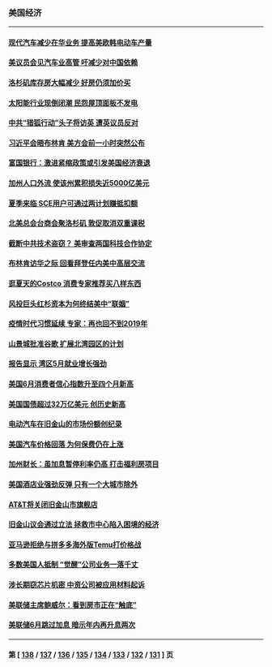 ### 美国经济
---
#### [现代汽车减少在华业务 提高美欧韩电动车产量](../../pages/ncid1078158/n14019694.md) 
#### [美议员会见汽车业高管 吁减少对中国依赖](../../pages/ncid1078158/n14019435.md) 
#### [洛杉矶库存房大幅减少 好房仍须加价买](../../pages/ncid1078158/n14019408.md) 
#### [太阳能行业现倒闭潮 民怨屋顶面板不发电](../../pages/ncid1078158/n14019225.md) 
#### [中共“猎狐行动”头子将访英 遭英议员反对](../../pages/ncid1078158/n14019129.md) 
#### [习近平会晤布林肯 美方会前一小时突然公布](../../pages/ncid1078158/n14018856.md) 
#### [富国银行：激进紧缩政策或引发美国经济衰退](../../pages/ncid1078158/n14018859.md) 
#### [加州人口外流 使该州累积损失近5000亿美元](../../pages/ncid1078158/n14018660.md) 
#### [夏季来临 SCE用户可通过两计划赚抵扣额](../../pages/ncid1078158/n14018579.md) 
#### [北美总会台商会聚洛杉矶 敦促取消双重课税](../../pages/ncid1078158/n14018505.md) 
#### [截断中共技术盗窃？ 美审查两国科技合作协定](../../pages/ncid1078158/n14018310.md) 
#### [布林肯访华之际 回看拜登任内美中高层交流](../../pages/ncid1078158/n14018243.md) 
#### [逛夏天的Costco 消费专家推荐买八样东西](../../pages/ncid1078158/n14011350.md) 
#### [风投巨头红杉资本为何终结美中“联姻”](../../pages/ncid1078158/n14018040.md) 
#### [疫情时代习惯延续 专家：再也回不到2019年](../../pages/ncid1078158/n14018083.md) 
#### [山景城批准谷歌 扩展北湾园区的计划](../../pages/ncid1078158/n14018019.md) 
#### [报告显示 湾区5月就业增长强劲](../../pages/ncid1078158/n14018016.md) 
#### [美国6月消费者信心指数升至四个月新高](../../pages/ncid1078158/n14017952.md) 
#### [美国国债超过32万亿美元 创历史新高](../../pages/ncid1078158/n14017902.md) 
#### [电动汽车在旧金山的市场份额创纪录](../../pages/ncid1078158/n14017843.md) 
#### [美国汽车价格回落 为何保费仍在上涨](../../pages/ncid1078158/n14017562.md) 
#### [加州财长：虽加息暂停利率仍高 打击福利房项目](../../pages/ncid1078158/n14017560.md) 
#### [美国酒店业强劲反弹 只有一个大城市除外](../../pages/ncid1078158/n14017326.md) 
#### [AT&T将关闭旧金山市旗舰店](../../pages/ncid1078158/n14017224.md) 
#### [旧金山议会通过立法 拯救市中心陷入困境的经济](../../pages/ncid1078158/n14017208.md) 
#### [亚马逊拒绝与拼多多海外版Temu打价格战](../../pages/ncid1078158/n14017047.md) 
#### [多数美国人抵制 “觉醒”公司业务一落千丈](../../pages/ncid1078158/n14016894.md) 
#### [涉长期窃芯片机密 中资公司被应用材料起诉](../../pages/ncid1078158/n14016854.md) 
#### [美联储主席鲍威尔：看到房市正在“触底”](../../pages/ncid1078158/n14016639.md) 
#### [美联储6月跳过加息 暗示年内再升息两次](../../pages/ncid1078158/n14016202.md) 

---
#### 第 [ [138](./138.md) / [137](./137.md) / [136](./136.md) / [135](./135.md) / [134](./134.md) / [133](./133.md) / [132](./132.md) / [131](./131.md) ] 页
